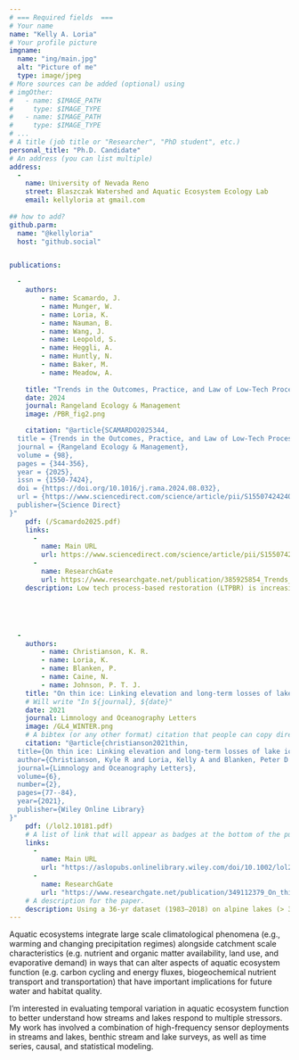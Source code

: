 ```yaml
---
# === Required fields  ===
# Your name 
name: "Kelly A. Loria"
# Your profile picture
imgname: 
  name: "ing/main.jpg"
  alt: "Picture of me"
  type: image/jpeg
# More sources can be added (optional) using 
# imgOther:
#   - name: $IMAGE_PATH
#     type: $IMAGE_TYPE
#   - name: $IMAGE_PATH
#     type: $IMAGE_TYPE
# ...
# A title (job title or "Researcher", "PhD student", etc.)
personal_title: "Ph.D. Candidate"
# An address (you can list multiple)
address: 
  - 
    name: University of Nevada Reno
    street: Blaszczak Watershed and Aquatic Ecosystem Ecology Lab
    email: kellyloria at gmail.com
 
## how to add?
github.parm:
  name: "@kellyloria"
  host: "github.social"


publications:

  - 
    authors:
        - name: Scamardo, J.
        - name: Munger, W.
        - name: Loria, K. 
        - name: Nauman, B. 
        - name: Wang, J. 
        - name: Leopold, S. 
        - name: Heggli, A.
        - name: Huntly, N.
        - name: Baker, M.
        - name: Meadow, A.
        
    title: "Trends in the Outcomes, Practice, and Law of Low-Tech Process-Based Restoration in Western Rangelands"
    date: 2024
    journal: Rangeland Ecology & Management
    image: /PBR_fig2.png

    citation: "@article{SCAMARDO2025344,
  title = {Trends in the Outcomes, Practice, and Law of Low-Tech Process-Based Restoration in Western Rangelands},
  journal = {Rangeland Ecology & Management},
  volume = {98},
  pages = {344-356},
  year = {2025},
  issn = {1550-7424},
  doi = {https://doi.org/10.1016/j.rama.2024.08.032},
  url = {https://www.sciencedirect.com/science/article/pii/S1550742424001623}, 
  publisher={Science Direct}
}"
    pdf: (/Scamardo2025.pdf)
    links:
      -
        name: Main URL
        url: https://www.sciencedirect.com/science/article/pii/S1550742424001623
      -
        name: ResearchGate
        url: https://www.researchgate.net/publication/385925854_Trends_in_the_Outcomes_Practice_and_Law_of_Low-Tech_Process-Based_Restoration_in_Western_Rangelands
    description: Low tech process-based restoration (LTPBR) is increasingly used to improve river corridor resilience to diverse stressors introduced by changing land use, climate, and water usage. However, the future of LTPBR depends on multiple physical, ecological, and social factors, including the influence of water availability on LTPBR outcomes and the legal capacity for future restoration in water-limited environments. Trends suggest that LTPBR could provide expected outcomes across western rangelands even amid changing water availability. Changes to state-level water laws and perceptions of social benefits of LTPBR could support the expansion of stream restoration in rangeland streams.





  - 
    authors:
        - name: Christianson, K. R.
        - name: Loria, K.
        - name: Blanken, P. 
        - name: Caine, N.
        - name: Johnson, P. T. J.
    title: "On thin ice: Linking elevation and long-term losses of lake ice cover"
    # Will write "In ${journal}, ${date}"
    date: 2021
    journal: Limnology and Oceanography Letters
    image: /GL4_WINTER.png
    # A bibtex (or any other format) citation that people can copy directly from the website.
    citation: "@article{christianson2021thin,
  title={On thin ice: Linking elevation and long-term losses of lake ice cover},
  author={Christianson, Kyle R and Loria, Kelly A and Blanken, Peter D and Caine, Nel and Johnson, Pieter TJ},
  journal={Limnology and Oceanography Letters},
  volume={6},
  number={2},
  pages={77--84},
  year={2021},
  publisher={Wiley Online Library}
}"
    pdf: (/lol2.10181.pdf)
    # A list of link that will appear as badges at the bottom of the publication.
    links:
      -
        name: Main URL
        url: "https://aslopubs.onlinelibrary.wiley.com/doi/10.1002/lol2.10181"
      -
        name: ResearchGate
        url: "https://www.researchgate.net/publication/349112379_On_thin_ice_Linking_elevation_and_long-term_losses_of_lake_ice_cover"
    # A description for the paper.
    description: Using a 36‐yr dataset (1983–2018) on alpine lakes (> 3000 m ASL) from the Green Lakes Valley, Colorado (GLV), we found that ice‐cover duration decreased by an average of ~ 24 d, due to both earlier ice‐off (9 d) and especially later ice‐on (15 d). Spring ice thickness also decreased by 0.88 cm yr−1. By comparison, ice‐cover duration in the GLV is decreasing ~ 50% faster than for Northern Hemisphere lakes (n = 215), which translates to an increase in open water duration ~ 2.5 times more in the GLV than the average of the Northern Hemisphere. Our analytical comparison demonstrated more rapid trends in this alpine region compared to lakes more broadly, and especially emphasized the influence of elevation on lake ice phenology.
---
```


Aquatic ecosystems integrate large scale climatological phenomena (e.g., warming and changing precipitation regimes) alongside catchment scale characteristics (e.g. nutrient and organic matter availability, land use, and evaporative demand) in ways that can alter aspects of aquatic ecosystem function (e.g. carbon cycling and energy fluxes, biogeochemical nutrient transport and transportation) that have important implications for future water and habitat quality.  

I’m interested in evaluating temporal variation in aquatic ecosystem function to better understand how streams and lakes respond to multiple stressors. My work has involved a combination of high-frequency sensor deployments in streams and lakes, benthic stream and lake surveys, as well as time series, causal, and statistical modeling.  



